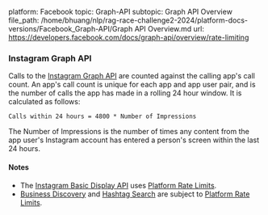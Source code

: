 platform: Facebook
topic: Graph-API
subtopic: Graph API Overview
file_path: /home/bhuang/nlp/rag-race-challenge2-2024/platform-docs-versions/Facebook_Graph-API/Graph API Overview.md
url: https://developers.facebook.com/docs/graph-api/overview/rate-limiting


### Instagram Graph API

Calls to the [Instagram Graph API](https://developers.facebook.com/docs/instagram-api) are counted against the calling app's call count. An app's call count is unique for each app and app user pair, and is the number of calls the app has made in a rolling 24 hour window. It is calculated as follows:

`Calls within 24 hours = 4800 * Number of Impressions`

The Number of Impressions is the number of times any content from the app user's Instagram account has entered a person's screen within the last 24 hours.

#### Notes

* The [Instagram Basic Display API](https://developers.facebook.com/docs/instagram-basic-display-api) uses [Platform Rate Limits](https://developers.facebook.com/docs/graph-api/overview/rate-limiting#platform-rate-limits).
* [Business Discovery](https://developers.facebook.com/docs/instagram-api/guides/business-discovery) and [Hashtag Search](https://developers.facebook.com/docs/instagram-api/guides/hashtag-search) are subject to [Platform Rate Limits](https://developers.facebook.com/docs/graph-api/overview/rate-limiting#platform-rate-limits).
